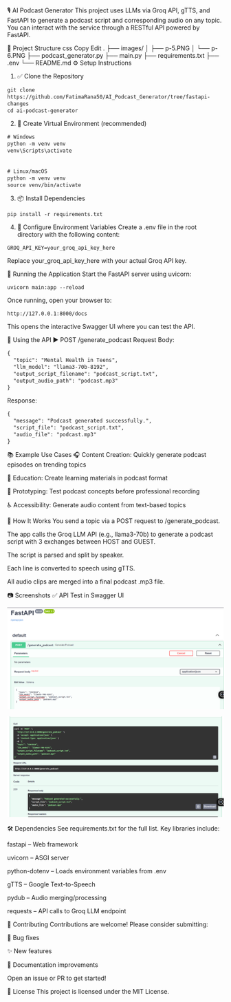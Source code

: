 🎙️ AI Podcast Generator
This project uses LLMs via Groq API, gTTS, and FastAPI to generate a podcast script and corresponding audio on any topic. You can interact with the service through a RESTful API powered by FastAPI.

📁 Project Structure
css
Copy
Edit
.
├── images/
│   ├── p-5.PNG
│   └── p-6.PNG
├── podcast_generator.py
├── main.py
├── requirements.txt
├── .env
└── README.md
⚙️ Setup Instructions
1. ✅ Clone the Repository
```
git clone https://github.com/FatimaRana50/AI_Podcast_Generator/tree/fastapi-changes
cd ai-podcast-generator
```
2. 🐍 Create Virtual Environment (recommended)
```
# Windows
python -m venv venv
venv\Scripts\activate


# Linux/macOS
python -m venv venv
source venv/bin/activate
```
3. 📦 Install Dependencies
```
pip install -r requirements.txt
```
4. 🔐 Configure Environment Variables
Create a .env file in the root directory with the following content:

```
GROQ_API_KEY=your_groq_api_key_here
```
Replace your_groq_api_key_here with your actual Groq API key.

🚀 Running the Application
Start the FastAPI server using uvicorn:

```
uvicorn main:app --reload
```
Once running, open your browser to:

```
http://127.0.0.1:8000/docs
```
This opens the interactive Swagger UI where you can test the API.

🔄 Using the API
▶️ POST /generate_podcast
Request Body:
```
{
  "topic": "Mental Health in Teens",
  "llm_model": "llama3-70b-8192",
  "output_script_filename": "podcast_script.txt",
  "output_audio_path": "podcast.mp3"
}
```
Response:
```
{
  "message": "Podcast generated successfully.",
  "script_file": "podcast_script.txt",
  "audio_file": "podcast.mp3"
}
```
📚 Example Use Cases
🎧 Content Creation: Quickly generate podcast episodes on trending topics

📘 Education: Create learning materials in podcast format

🧪 Prototyping: Test podcast concepts before professional recording

♿ Accessibility: Generate audio content from text-based topics

🧠 How It Works
You send a topic via a POST request to /generate_podcast.

The app calls the Groq LLM API (e.g., llama3-70b) to generate a podcast script with 3 exchanges between HOST and GUEST.

The script is parsed and split by speaker.

Each line is converted to speech using gTTS.

All audio clips are merged into a final podcast .mp3 file.

📷 Screenshots
✅ API Test in Swagger UI
<p align="center"> <img src="images/p-5.PNG" width="600" alt="API Input Screenshot"> </p> <p align="center"> <img src="images/p-6.PNG" width="600" alt="API Output Screenshot"> </p>
🛠️ Dependencies
See requirements.txt for the full list. Key libraries include:

fastapi – Web framework

uvicorn – ASGI server

python-dotenv – Loads environment variables from .env

gTTS – Google Text-to-Speech

pydub – Audio merging/processing

requests – API calls to Groq LLM endpoint

🤝 Contributing
Contributions are welcome! Please consider submitting:

🐛 Bug fixes

✨ New features

📝 Documentation improvements

Open an issue or PR to get started!

📜 License
This project is licensed under the MIT License.
